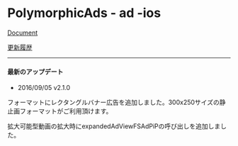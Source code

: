 # PolymorphicAds - ad -ios

[Document](https://github.com/FullSpeedInc-SmartPhoneDepartment/PolymorphicAds-ad-ios/wiki)

[更新履歴](https://github.com/FullSpeedInc-SmartPhoneDepartment/PolymorphicAds-ad-ios/wiki/%E6%9B%B4%E6%96%B0%E5%B1%A5%E6%AD%B4)

---

#### 最新のアップデート

* 2016/09/05 v2.1.0

フォーマットにレクタングルバナー広告を追加しました。300x250サイズの静止画フォーマットがご利用頂けます。

拡大可能型動画の拡大時にexpandedAdViewFSAdPiPの呼び出しを追加しました。
